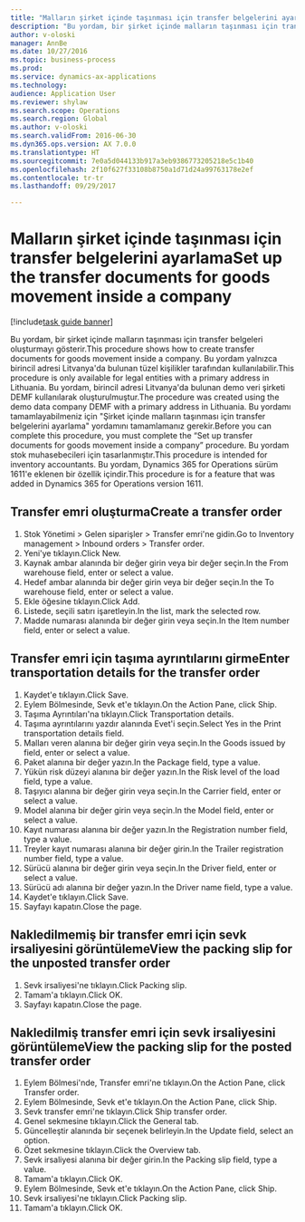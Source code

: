 ```yaml
--- 
title: "Malların şirket içinde taşınması için transfer belgelerini ayarlama"
description: "Bu yordam, bir şirket içinde malların taşınması için transfer belgeleri oluşturmayı gösterir."
author: v-oloski
manager: AnnBe
ms.date: 10/27/2016
ms.topic: business-process
ms.prod: 
ms.service: dynamics-ax-applications
ms.technology: 
audience: Application User
ms.reviewer: shylaw
ms.search.scope: Operations
ms.search.region: Global
ms.author: v-oloski
ms.search.validFrom: 2016-06-30
ms.dyn365.ops.version: AX 7.0.0
ms.translationtype: HT
ms.sourcegitcommit: 7e0a5d044133b917a3eb9386773205218e5c1b40
ms.openlocfilehash: 2f10f627f33108b8750a1d71d24a99763178e2ef
ms.contentlocale: tr-tr
ms.lasthandoff: 09/29/2017

---
```

# <a name="set-up-the-transfer-documents-for-goods-movement-inside-a-company"></a><span data-ttu-id="8aa8b-103">Malların şirket içinde taşınması için transfer belgelerini ayarlama</span><span class="sxs-lookup"><span data-stu-id="8aa8b-103">Set up the transfer documents for goods movement inside a company</span></span>

[!include[task guide banner](../../includes/task-guide-banner.md)]

<span data-ttu-id="8aa8b-104">Bu yordam, bir şirket içinde malların taşınması için transfer belgeleri oluşturmayı gösterir.</span><span class="sxs-lookup"><span data-stu-id="8aa8b-104">This procedure shows how to create transfer documents for goods movement inside a company.</span></span> <span data-ttu-id="8aa8b-105">Bu yordam yalnızca birincil adresi Litvanya'da bulunan tüzel kişilikler tarafından kullanılabilir.</span><span class="sxs-lookup"><span data-stu-id="8aa8b-105">This procedure is only available for legal entities with a primary address in Lithuania.</span></span> <span data-ttu-id="8aa8b-106">Bu yordam, birincil adresi Litvanya'da bulunan demo veri şirketi DEMF kullanılarak oluşturulmuştur.</span><span class="sxs-lookup"><span data-stu-id="8aa8b-106">The procedure was created using the demo data company DEMF with a primary address in Lithuania.</span></span> <span data-ttu-id="8aa8b-107">Bu yordamı tamamlayabilmeniz için "Şirket içinde malların taşınması için transfer belgelerini ayarlama" yordamını tamamlamanız gerekir.</span><span class="sxs-lookup"><span data-stu-id="8aa8b-107">Before you can complete this procedure, you must complete the “Set up transfer documents for goods movement inside a company” procedure.</span></span> <span data-ttu-id="8aa8b-108">Bu yordam stok muhasebecileri için tasarlanmıştır.</span><span class="sxs-lookup"><span data-stu-id="8aa8b-108">This procedure is intended for inventory accountants.</span></span> <span data-ttu-id="8aa8b-109">Bu yordam, Dynamics 365 for Operations sürüm 1611'e eklenen bir özellik içindir.</span><span class="sxs-lookup"><span data-stu-id="8aa8b-109">This procedure is for a feature that was added in Dynamics 365 for Operations version 1611.</span></span>


## <a name="create-a-transfer-order"></a><span data-ttu-id="8aa8b-110">Transfer emri oluşturma</span><span class="sxs-lookup"><span data-stu-id="8aa8b-110">Create a transfer order</span></span>
1. <span data-ttu-id="8aa8b-111">Stok Yönetimi > Gelen siparişler > Transfer emri'ne gidin.</span><span class="sxs-lookup"><span data-stu-id="8aa8b-111">Go to Inventory management > Inbound orders > Transfer order.</span></span>
2. <span data-ttu-id="8aa8b-112">Yeni'ye tıklayın.</span><span class="sxs-lookup"><span data-stu-id="8aa8b-112">Click New.</span></span>
3. <span data-ttu-id="8aa8b-113">Kaynak ambar alanında bir değer girin veya bir değer seçin.</span><span class="sxs-lookup"><span data-stu-id="8aa8b-113">In the From warehouse field, enter or select a value.</span></span>
4. <span data-ttu-id="8aa8b-114">Hedef ambar alanında bir değer girin veya bir değer seçin.</span><span class="sxs-lookup"><span data-stu-id="8aa8b-114">In the To warehouse field, enter or select a value.</span></span>
5. <span data-ttu-id="8aa8b-115">Ekle öğesine tıklayın.</span><span class="sxs-lookup"><span data-stu-id="8aa8b-115">Click Add.</span></span>
6. <span data-ttu-id="8aa8b-116">Listede, seçili satırı işaretleyin.</span><span class="sxs-lookup"><span data-stu-id="8aa8b-116">In the list, mark the selected row.</span></span>
7. <span data-ttu-id="8aa8b-117">Madde numarası alanında bir değer girin veya seçin.</span><span class="sxs-lookup"><span data-stu-id="8aa8b-117">In the Item number field, enter or select a value.</span></span>

## <a name="enter-transportation-details-for-the-transfer-order"></a><span data-ttu-id="8aa8b-118">Transfer emri için taşıma ayrıntılarını girme</span><span class="sxs-lookup"><span data-stu-id="8aa8b-118">Enter transportation details for the transfer order</span></span>
1. <span data-ttu-id="8aa8b-119">Kaydet'e tıklayın.</span><span class="sxs-lookup"><span data-stu-id="8aa8b-119">Click Save.</span></span>
2. <span data-ttu-id="8aa8b-120">Eylem Bölmesinde, Sevk et'e tıklayın.</span><span class="sxs-lookup"><span data-stu-id="8aa8b-120">On the Action Pane, click Ship.</span></span>
3. <span data-ttu-id="8aa8b-121">Taşıma Ayrıntıları'na tıklayın.</span><span class="sxs-lookup"><span data-stu-id="8aa8b-121">Click Transportation details.</span></span>
4. <span data-ttu-id="8aa8b-122">Taşıma ayrıntılarını yazdır alanında Evet'i seçin.</span><span class="sxs-lookup"><span data-stu-id="8aa8b-122">Select Yes in the Print transportation details field.</span></span>
5. <span data-ttu-id="8aa8b-123">Malları veren alanına bir değer girin veya seçin.</span><span class="sxs-lookup"><span data-stu-id="8aa8b-123">In the Goods issued by field, enter or select a value.</span></span>
6. <span data-ttu-id="8aa8b-124">Paket alanına bir değer yazın.</span><span class="sxs-lookup"><span data-stu-id="8aa8b-124">In the Package field, type a value.</span></span>
7. <span data-ttu-id="8aa8b-125">Yükün risk düzeyi alanına bir değer yazın.</span><span class="sxs-lookup"><span data-stu-id="8aa8b-125">In the Risk level of the load field, type a value.</span></span>
8. <span data-ttu-id="8aa8b-126">Taşıyıcı alanına bir değer girin veya seçin.</span><span class="sxs-lookup"><span data-stu-id="8aa8b-126">In the Carrier field, enter or select a value.</span></span>
9. <span data-ttu-id="8aa8b-127">Model alanına bir değer girin veya seçin.</span><span class="sxs-lookup"><span data-stu-id="8aa8b-127">In the Model field, enter or select a value.</span></span>
10. <span data-ttu-id="8aa8b-128">Kayıt numarası alanına bir değer yazın.</span><span class="sxs-lookup"><span data-stu-id="8aa8b-128">In the Registration number field, type a value.</span></span>
11. <span data-ttu-id="8aa8b-129">Treyler kayıt numarası alanına bir değer girin.</span><span class="sxs-lookup"><span data-stu-id="8aa8b-129">In the Trailer registration number field, type a value.</span></span>
12. <span data-ttu-id="8aa8b-130">Sürücü alanına bir değer girin veya seçin.</span><span class="sxs-lookup"><span data-stu-id="8aa8b-130">In the Driver field, enter or select a value.</span></span>
13. <span data-ttu-id="8aa8b-131">Sürücü adı alanına bir değer yazın.</span><span class="sxs-lookup"><span data-stu-id="8aa8b-131">In the Driver name field, type a value.</span></span>
14. <span data-ttu-id="8aa8b-132">Kaydet'e tıklayın.</span><span class="sxs-lookup"><span data-stu-id="8aa8b-132">Click Save.</span></span>
15. <span data-ttu-id="8aa8b-133">Sayfayı kapatın.</span><span class="sxs-lookup"><span data-stu-id="8aa8b-133">Close the page.</span></span>

## <a name="view-the-packing-slip-for-the-unposted-transfer-order"></a><span data-ttu-id="8aa8b-134">Nakledilmemiş bir transfer emri için sevk irsaliyesini görüntüleme</span><span class="sxs-lookup"><span data-stu-id="8aa8b-134">View the packing slip for the unposted transfer order</span></span>
1. <span data-ttu-id="8aa8b-135">Sevk irsaliyesi'ne tıklayın.</span><span class="sxs-lookup"><span data-stu-id="8aa8b-135">Click Packing slip.</span></span>
2. <span data-ttu-id="8aa8b-136">Tamam'a tıklayın.</span><span class="sxs-lookup"><span data-stu-id="8aa8b-136">Click OK.</span></span>
3. <span data-ttu-id="8aa8b-137">Sayfayı kapatın.</span><span class="sxs-lookup"><span data-stu-id="8aa8b-137">Close the page.</span></span>

## <a name="view-the-packing-slip-for-the-posted-transfer-order"></a><span data-ttu-id="8aa8b-138">Nakledilmiş transfer emri için sevk irsaliyesini görüntüleme</span><span class="sxs-lookup"><span data-stu-id="8aa8b-138">View the packing slip for the posted transfer order</span></span>
1. <span data-ttu-id="8aa8b-139">Eylem Bölmesi'nde, Transfer emri'ne tıklayın.</span><span class="sxs-lookup"><span data-stu-id="8aa8b-139">On the Action Pane, click Transfer order.</span></span>
2. <span data-ttu-id="8aa8b-140">Eylem Bölmesinde, Sevk et'e tıklayın.</span><span class="sxs-lookup"><span data-stu-id="8aa8b-140">On the Action Pane, click Ship.</span></span>
3. <span data-ttu-id="8aa8b-141">Sevk transfer emri'ne tıklayın.</span><span class="sxs-lookup"><span data-stu-id="8aa8b-141">Click Ship transfer order.</span></span>
4. <span data-ttu-id="8aa8b-142">Genel sekmesine tıklayın.</span><span class="sxs-lookup"><span data-stu-id="8aa8b-142">Click the General tab.</span></span>
5. <span data-ttu-id="8aa8b-143">Güncelleştir alanında bir seçenek belirleyin.</span><span class="sxs-lookup"><span data-stu-id="8aa8b-143">In the Update field, select an option.</span></span>
6. <span data-ttu-id="8aa8b-144">Özet sekmesine tıklayın.</span><span class="sxs-lookup"><span data-stu-id="8aa8b-144">Click the Overview tab.</span></span>
7. <span data-ttu-id="8aa8b-145">Sevk irsaliyesi alanına bir değer girin.</span><span class="sxs-lookup"><span data-stu-id="8aa8b-145">In the Packing slip field, type a value.</span></span>
8. <span data-ttu-id="8aa8b-146">Tamam'a tıklayın.</span><span class="sxs-lookup"><span data-stu-id="8aa8b-146">Click OK.</span></span>
9. <span data-ttu-id="8aa8b-147">Eylem Bölmesinde, Sevk et'e tıklayın.</span><span class="sxs-lookup"><span data-stu-id="8aa8b-147">On the Action Pane, click Ship.</span></span>
10. <span data-ttu-id="8aa8b-148">Sevk irsaliyesi'ne tıklayın.</span><span class="sxs-lookup"><span data-stu-id="8aa8b-148">Click Packing slip.</span></span>
11. <span data-ttu-id="8aa8b-149">Tamam'a tıklayın.</span><span class="sxs-lookup"><span data-stu-id="8aa8b-149">Click OK.</span></span>


